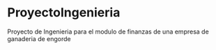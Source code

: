 # ProyectoIngenieria
Proyecto de Ingenieria para el modulo de finanzas de una empresa de ganaderia de engorde
